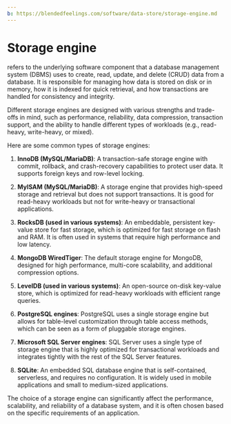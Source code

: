```yaml
---
b: https://blendedfeelings.com/software/data-store/storage-engine.md
---
```


# Storage engine
refers to the underlying software component that a database management system (DBMS) uses to create, read, update, and delete (CRUD) data from a database. It is responsible for managing how data is stored on disk or in memory, how it is indexed for quick retrieval, and how transactions are handled for consistency and integrity.

Different storage engines are designed with various strengths and trade-offs in mind, such as performance, reliability, data compression, transaction support, and the ability to handle different types of workloads (e.g., read-heavy, write-heavy, or mixed).

Here are some common types of storage engines:

1. **InnoDB (MySQL/MariaDB)**: A transaction-safe storage engine with commit, rollback, and crash-recovery capabilities to protect user data. It supports foreign keys and row-level locking.

2. **MyISAM (MySQL/MariaDB)**: A storage engine that provides high-speed storage and retrieval but does not support transactions. It is good for read-heavy workloads but not for write-heavy or transactional applications.

3. **RocksDB (used in various systems)**: An embeddable, persistent key-value store for fast storage, which is optimized for fast storage on flash and RAM. It is often used in systems that require high performance and low latency.

4. **MongoDB WiredTiger**: The default storage engine for MongoDB, designed for high performance, multi-core scalability, and additional compression options.

5. **LevelDB (used in various systems)**: An open-source on-disk key-value store, which is optimized for read-heavy workloads with efficient range queries.

6. **PostgreSQL engines**: PostgreSQL uses a single storage engine but allows for table-level customization through table access methods, which can be seen as a form of pluggable storage engines.

7. **Microsoft SQL Server engines**: SQL Server uses a single type of storage engine that is highly optimized for transactional workloads and integrates tightly with the rest of the SQL Server features.

8. **SQLite**: An embedded SQL database engine that is self-contained, serverless, and requires no configuration. It is widely used in mobile applications and small to medium-sized applications.

The choice of a storage engine can significantly affect the performance, scalability, and reliability of a database system, and it is often chosen based on the specific requirements of an application.